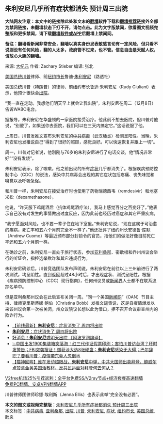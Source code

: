  <h2>朱利安尼几乎所有症状都消失 预计周三出院</h2> <p class="notice"><b>大陆网友注意：本文中的链接除此处和文末的<a href="https://github.com/bannedbook/fanqiang" >翻墙</a>软件下载和<a href="https://github.com/killgcd/justmysocks/blob/master/README.md">翻墙推荐</a>链接外全部为禁网链接，未翻墙状态下打不开，请勿点击。此为文字版禁闻，欲看图文视频完整版和更多禁闻，请下载<a href="https://github.com/bannedbook/fanqiang">翻墙软件或APP</a>后翻墙上禁闻网。</p><p>备注：翻墙看新闻非常安全，翻墙以真实身份发表敏感言论有一定风险，但只看不说则没有任何风险，翻的人太多，政府管不过来，也不管。信息自由是天赋人权，请放心大胆的翻墙。</b></p>  <div class="entry"> <p>来源:&nbsp;<span class='wp_keywordlink_affiliate'><a href="http://www.epochtimes.com/" title="大纪元" target="_blank">大纪元</a></span>                            作者:&nbsp;Zachary Stieber                       编译:&nbsp;张北                                                 </p> <p><a href="https://www.bannedbook.org/bnews/tag/%e7%be%8e%e5%9b%bd%e6%80%bb%e7%bb%9f/" class="st_tag internal_tag" rel="tag" title="标签 美国总统 下的日志">美国总统</a><a href="https://www.bannedbook.org/bnews/tag/%e5%b7%9d%e6%99%ae/" class="st_tag internal_tag" rel="tag" title="标签 川普 下的日志">川普</a>律师、前<a href="https://www.bannedbook.org/bnews/tag/%E7%BA%BD%E7%BA%A6%E5%B8%82%E9%95%BF/" class="st_tag internal_tag" rel="tag" title="标签 纽约市长 下的日志">纽约市长</a>鲁迪‧<a href="https://www.bannedbook.org/bnews/tag/%e6%9c%b1%e5%88%a9%e5%ae%89%e5%b0%bc/" class="st_tag internal_tag" rel="tag" title="标签 朱利安尼 下的日志">朱利安尼</a>（路透社）</p> <p>美国总统川普（特朗普）的律师、前纽约市长鲁迪‧朱利安尼（Rudy Giuliani）表示，他预计很快会<a href="https://www.bannedbook.org/bnews/tag/%E5%87%BA%E9%99%A2/" class="st_tag internal_tag" rel="tag" title="标签 出院 下的日志">出院</a>。</p> <p>“我一直在走动。我想他们明天早上就会让我出院”，朱利安尼在周二（12月8日）告诉WABC电台。</p> <p>据报导，朱利安尼在华盛顿的一家医院接受治疗。他此前不想去医院，但川普对他说，“别傻了，如果送你去医院，我们可以在三天内搞定它。”这话说服了他。</p>  <p>上周日，川普发推文宣布朱利安尼的<a href="https://www.bannedbook.org/bnews/tag/%e4%b8%ad%e5%85%b1%e7%97%85%e6%af%92/" class="st_tag internal_tag" rel="tag" title="标签 中共病毒 下的日志">中共病毒</a>（武汉<a href="https://www.bannedbook.org/bnews/tag/%e8%82%ba%e7%82%8e/" class="st_tag internal_tag" rel="tag" title="标签 肺炎 下的日志">肺炎</a>）检测呈阳性。当晚，朱利安尼也发推说自己“得到了很好的照顾，感觉良好。可以快速恢复并跟上一切”。</p> <p>周一，川普对记者说，他刚刚与76岁的朱利安尼进行了电话交谈，他“情况非常好”“没有发烧”。</p> <p>朱利安尼表示，除了咳嗽，他之前出现的所有<a href="https://www.bannedbook.org/bnews/tag/%E7%97%87%E7%8A%B6/" class="st_tag internal_tag" rel="tag" title="标签 症状 下的日志">症状</a>几乎都消失了。根据疾病预防控制中心（CDC）的说法，感染中共病毒会出现的其它症状包括疼痛、丧失味觉和嗅觉以及呼吸急促。</p> <p>和川普一样，朱利安尼在接受治疗时也使用了药物瑞德西韦（remdesivir）和地塞米松（dexamethasone）。</p> <p>他说，“昨天服下鸡尾酒后（抗体鸡尾酒疗法），我马上感觉百分之百变好了。”他表示自己没有对发生的事情做出过度反应，因为此前也经历过癌症和其它严重疾病。</p>  <p>“我宁愿面对风险，也不要一辈子住在地下室里。”朱利安尼说，“现在这属于可治愈的疾病，死亡率和五六个月前完全不一样了。”他还批评了纽约州长安德鲁‧库默（Andrew Cuomo）等最近颁布部分封锁令的官员，指他们的做法好像目前死亡率还和五六个月前一样。</p> <p>在确诊之前，朱利安尼一直处于旅行状态，参加<a href="https://www.bannedbook.org/bnews/tag/%e4%ba%9a%e5%88%a9%e6%a1%91%e9%82%a3/" class="st_tag internal_tag" rel="tag" title="标签 亚利桑那 下的日志">亚利桑那</a>、密歇根和乔州州议会举行的听证会，指控选举欺诈和其它违规行为。</p> <p>朱利安尼确诊后，川普竞选团队发布声明说，朱利安尼在前往以上三州前进行了两次测试，均呈阴性。直到返回超过48小时后，才出现症状、测试呈阳性。根据《疾病预防控制中心（CDC）现行指南》，任何州议员或<span class='wp_keywordlink'><a href="https://www.bannedbook.org/forum2/topic805.html" title="新闻与官场的内幕故事：新闻界" target="_blank">新闻界</a></span>人士都不在联系追踪名单中。</p> <p>但是亚利桑那州议会在此后宣布关闭一周。“同一个美国<span class='wp_keywordlink_affiliate'><a href="https://www.bannedbook.org/" title="新闻网">新闻网</a></span>”（OAN）节目主持、律师克里斯蒂娜‧鲍伯（Christina Bobb）发推文谴责说，这是自疫情爆发以来该州议会第一次被关闭。州众议院议长想以此为借口，拒不召开会议审查州内的欺诈行为。</p> <ul class='op-related-articles' title='相关阅读'> <li><a href='https://www.bannedbook.org/bnews/bannedvideo/20201209/1444803.html' target='_blank'>【前线最新】<b>朱利安尼</b>：症状消失了 周四将出院</a></li> <li><a href='https://www.bannedbook.org/bnews/taiwannews/20201209/1444669.html' target='_blank'><b>朱利安尼</b>：症状消失了 周四将出院</a></li> <li><a href='https://www.bannedbook.org/bnews/topimagenews/20201209/1444542.html' target='_blank'>好消息！<b>朱利安尼</b>或明天出院 【阿波罗网编译】</a></li> <li><a href='https://www.bannedbook.org/bnews/bannedvideo/20201208/1444080.html' target='_blank'>💥中国出发1900集装箱突落海！红三代作证假票印刷；害怕川普访台湾？环时发警告；FBI突袭搜证！缴获涉大选8张硬盘；<b>朱利安尼</b>感染无大碍；巴尔辞职？要看川普；疫情袭东莞人忽倒地</a></li> <li><a href='https://www.bannedbook.org/bnews/bannedvideo/20201208/1444072.html' target='_blank'>【猫神回眸】谁在发动超限战，<b>朱利安尼</b>中弹，中共大国师出卖拜登，鲍威尔点赞蓝金黄美国活教材，反共民运面对拜登何去何从？</a></li> </ul> <p class="texttj"> <a href="https://www.bannedbook.org/forum23/topic22702.html" target="_blank">V2free机场25%引荐返利：全平台免费SS/V2ray节点+经济套餐高速翻墙</a><br/> <a href="https://github.com/bannedbook/fanqiang/wiki/%E7%A6%81%E9%97%BB%E7%BD%91%E5%AE%89%E5%8D%93%E7%BF%BB%E5%A2%99%E6%96%B0%E9%97%BBAPP" target="_blank">免费PC翻墙、安卓VPN翻墙APP</a></p><p>川普律师团律师珍娜‧埃利斯（Jenna Ellis）也表示此举“完全没有必要”。</p> <a name='sharetosocial'></a>       <div><b>本文的图文或视频完整版</b>：<a href='https://www.bannedbook.org/bnews/cbnews/20201209/1444820.html'>朱利安尼几乎所有症状都消失 预计周三出院</a></div>  </div><!--END ENTRY--> <div class="postfooter"> <div>本文标签：<a href="https://www.bannedbook.org/bnews/tag/%e4%b8%ad%e5%85%b1%e7%97%85%e6%af%92/" rel="tag">中共病毒</a>, <a href="https://www.bannedbook.org/bnews/tag/%e4%ba%9a%e5%88%a9%e6%a1%91%e9%82%a3/" rel="tag">亚利桑那</a>, <a href="https://www.bannedbook.org/bnews/tag/%E5%87%BA%E9%99%A2/" rel="tag">出院</a>, <a href="https://www.bannedbook.org/bnews/tag/%e5%b7%9d%e6%99%ae/" rel="tag">川普</a>, <a href="https://www.bannedbook.org/bnews/tag/%e6%9c%b1%e5%88%a9%e5%ae%89%e5%b0%bc/" rel="tag">朱利安尼</a>, <a href="https://www.bannedbook.org/bnews/tag/%E7%97%87%E7%8A%B6/" rel="tag">症状</a>, <a href="https://www.bannedbook.org/bnews/tag/%E7%BA%BD%E7%BA%A6%E5%B8%82%E9%95%BF/" rel="tag">纽约市长</a>, <a href="https://www.bannedbook.org/bnews/tag/%e7%be%8e%e5%9b%bd%e6%80%bb%e7%bb%9f/" rel="tag">美国总统</a>, <a href="https://www.bannedbook.org/bnews/tag/%e8%82%ba%e7%82%8e/" rel="tag">肺炎</a></div>  </div><!--END POSTFOOTER--> 